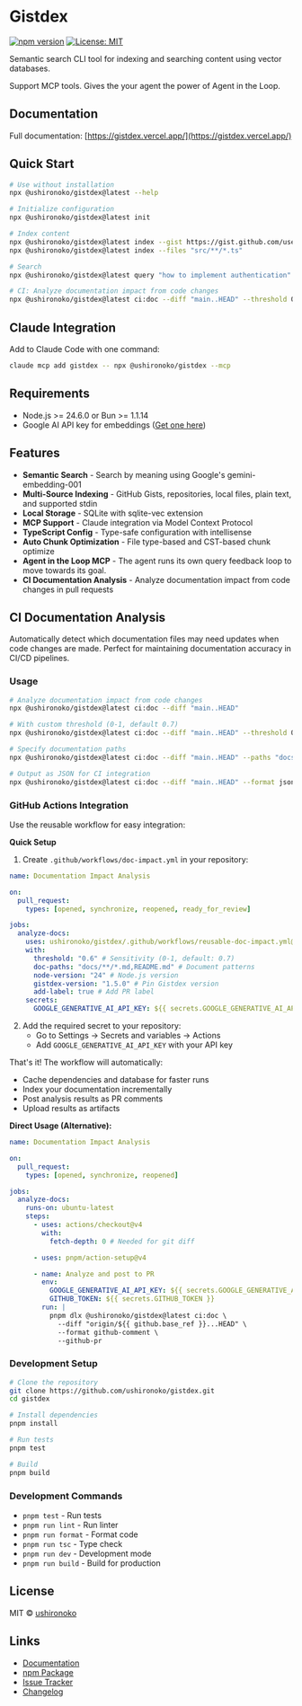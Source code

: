 # Gistdex

[![npm version](https://badge.fury.io/js/@ushironoko%2Fgistdex.svg)](https://www.npmjs.com/package/@ushironoko/gistdex)
[![License: MIT](https://img.shields.io/badge/License-MIT-yellow.svg)](https://opensource.org/licenses/MIT)

Semantic search CLI tool for indexing and searching content using vector databases.

Support MCP tools. Gives the your agent the power of Agent in the Loop.

## Documentation

Full documentation: [https://gistdex.vercel.app/](https://gistdex.vercel.app/)

## Quick Start

```bash
# Use without installation
npx @ushironoko/gistdex@latest --help

# Initialize configuration
npx @ushironoko/gistdex@latest init

# Index content
npx @ushironoko/gistdex@latest index --gist https://gist.github.com/username/gist-id
npx @ushironoko/gistdex@latest index --files "src/**/*.ts"

# Search
npx @ushironoko/gistdex@latest query "how to implement authentication"

# CI: Analyze documentation impact from code changes
npx @ushironoko/gistdex@latest ci:doc --diff "main..HEAD" --threshold 0.7
```

## Claude Integration

Add to Claude Code with one command:

```bash
claude mcp add gistdex -- npx @ushironoko/gistdex --mcp
```

## Requirements

- Node.js >= 24.6.0 or Bun >= 1.1.14
- Google AI API key for embeddings ([Get one here](https://makersuite.google.com/app/apikey))

## Features

- **Semantic Search** - Search by meaning using Google's gemini-embedding-001
- **Multi-Source Indexing** - GitHub Gists, repositories, local files, plain text, and supported stdin
- **Local Storage** - SQLite with sqlite-vec extension
- **MCP Support** - Claude integration via Model Context Protocol
- **TypeScript Config** - Type-safe configuration with intellisense
- **Auto Chunk Optimization** - File type-based and CST-based chunk optimize
- **Agent in the Loop MCP** - The agent runs its own query feedback loop to move towards its goal.
- **CI Documentation Analysis** - Analyze documentation impact from code changes in pull requests

## CI Documentation Analysis

Automatically detect which documentation files may need updates when code changes are made. Perfect for maintaining documentation accuracy in CI/CD pipelines.

### Usage

```bash
# Analyze documentation impact from code changes
npx @ushironoko/gistdex@latest ci:doc --diff "main..HEAD"

# With custom threshold (0-1, default 0.7)
npx @ushironoko/gistdex@latest ci:doc --diff "main..HEAD" --threshold 0.5

# Specify documentation paths
npx @ushironoko/gistdex@latest ci:doc --diff "main..HEAD" --paths "docs/**/*.md,README.md"

# Output as JSON for CI integration
npx @ushironoko/gistdex@latest ci:doc --diff "main..HEAD" --format json
```

### GitHub Actions Integration

Use the reusable workflow for easy integration:

**Quick Setup**

1. Create `.github/workflows/doc-impact.yml` in your repository:

```yaml
name: Documentation Impact Analysis

on:
  pull_request:
    types: [opened, synchronize, reopened, ready_for_review]

jobs:
  analyze-docs:
    uses: ushironoko/gistdex/.github/workflows/reusable-doc-impact.yml@main
    with:
      threshold: "0.6" # Sensitivity (0-1, default: 0.7)
      doc-paths: "docs/**/*.md,README.md" # Document patterns
      node-version: "24" # Node.js version
      gistdex-version: "1.5.0" # Pin Gistdex version
      add-label: true # Add PR label
    secrets:
      GOOGLE_GENERATIVE_AI_API_KEY: ${{ secrets.GOOGLE_GENERATIVE_AI_API_KEY }}
```

2. Add the required secret to your repository:
   - Go to Settings → Secrets and variables → Actions
   - Add `GOOGLE_GENERATIVE_AI_API_KEY` with your API key

That's it! The workflow will automatically:

- Cache dependencies and database for faster runs
- Index your documentation incrementally
- Post analysis results as PR comments
- Upload results as artifacts

**Direct Usage (Alternative):**

```yaml
name: Documentation Impact Analysis

on:
  pull_request:
    types: [opened, synchronize, reopened]

jobs:
  analyze-docs:
    runs-on: ubuntu-latest
    steps:
      - uses: actions/checkout@v4
        with:
          fetch-depth: 0 # Needed for git diff

      - uses: pnpm/action-setup@v4

      - name: Analyze and post to PR
        env:
          GOOGLE_GENERATIVE_AI_API_KEY: ${{ secrets.GOOGLE_GENERATIVE_AI_API_KEY }}
          GITHUB_TOKEN: ${{ secrets.GITHUB_TOKEN }}
        run: |
          pnpm dlx @ushironoko/gistdex@latest ci:doc \
            --diff "origin/${{ github.base_ref }}...HEAD" \
            --format github-comment \
            --github-pr
```

### Development Setup

```bash
# Clone the repository
git clone https://github.com/ushironoko/gistdex.git
cd gistdex

# Install dependencies
pnpm install

# Run tests
pnpm test

# Build
pnpm build
```

### Development Commands

- `pnpm test` - Run tests
- `pnpm run lint` - Run linter
- `pnpm run format` - Format code
- `pnpm run tsc` - Type check
- `pnpm run dev` - Development mode
- `pnpm run build` - Build for production

## License

MIT © [ushironoko](https://github.com/ushironoko)

## Links

- [Documentation](https://gistdex.vercel.app/)
- [npm Package](https://www.npmjs.com/package/@ushironoko/gistdex)
- [Issue Tracker](https://github.com/ushironoko/gistdex/issues)
- [Changelog](https://github.com/ushironoko/gistdex/releases)
